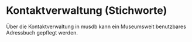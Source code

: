 # Kontaktverwaltung (Stichworte)

Über die Kontaktverwaltung in musdb kann ein Museumsweit benutzbares Adressbuch gepflegt werden.

